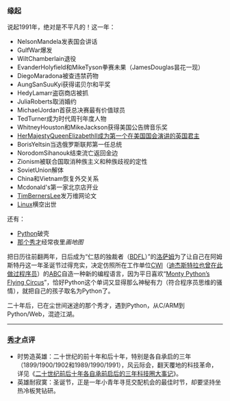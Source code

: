 ### 缘起 ###
说起1991年，绝对是不平凡的！这一年：

- NelsonMandela发表国会讲话
- GulfWar爆发
- WiltChamberlain退役
- EvanderHolyfield和MikeTyson拳赛未果（JamesDouglas昙花一现）
- DiegoMaradona被查违禁药物
- AungSanSuuKyi获得诺贝尔和平奖
- HedyLamarr盗窃商店被抓
- JuliaRoberts取消婚约
- MichaelJordan首获总决赛最有价值球员
- TedTurner成为时代周刊年度人物
- WhitneyHouston和MikeJackson获得美国公告牌音乐奖
- [HerMajestyQueenElizabethII成为第一个在美国国会演讲的英国君主](https://www.c-span.org/video/?18018-1/queen-elizabeth-ii-address-congress "伊丽莎白二世美国国会演讲")
- BorisYeltsin当选俄罗斯联邦第一任总统
- NorodomSihanouk结束流亡返回金边
- Zionism被联合国取消种族主义和种族歧视的定性
- SovietUnion解体
- China和Vietnam恢复外交关系
- Mcdonald's第一家北京店开业
- [TimBernersLee](https://www.w3.org/People/Berners-Lee/ "WWW")发万维网论文
- [Linux](https://en.wikipedia.org/wiki/Linux "Linux")横空出世

还有：

- [Python](http://www.python.org/ "Python")破壳
- [那个秀才](http://www.nagexiucai.com/ "那个秀才")经常夜里*画地图*

把日历往前翻两年，日后成为“仁慈的独裁者（[BDFL](https://wiki.python.org/moin/BDFL "BDFL")）”的[洛萨姆](https://en.wikipedia.org/wiki/Guido_van_Rossum "Guido-van-Rossum")为了让自己在阿姆斯特丹这一年圣诞节过得充实，决定仿照所在工作单位[CWI](https://www.cwi.nl/ "CWI")（[迪杰斯特拉也曾在此做过程序员](https://en.wikipedia.org/wiki/Edsger_W._Dijkstra "Dijkstra")）的[ABC](https://www.cwi.nl/~steven/abc/ "ABC")自造一种新的编程语言，因为平日喜欢“[Monty Python’s Flying Circus](https://en.wikipedia.org/wiki/Monty_Python "MontyPython")”，恰好Python这个单词又显得那么神秘有力（符合程序员思维的骚情），就把自己的孩子取名为Python了。

二十年后，已在尘世间迷途的那个秀才，遇到Python，从C/ARM到Python/Web，混迹江湖。

---
### [秀才](http://zhouguoqiang.cn/ "作者")点评 ###
- 时势造英雄：二十世纪的前十年和后十年，特别是各自承启的三年（1899/1900/1902和1989/1990/1991），风云际会，翻天覆地的科技革命，详见《[二十世纪前后十年各自承前启后的三年科技圈大事记](https://github.com/nagexiucai/manuscripts/blob/master/二十世纪前后十年各自承前启后的三年科技圈大事记.md "二十世纪科技大事记节选")》。
- 英雄耐寂寞：圣诞节，正是一年小青年寻觅交配机会的最佳时节，却要坚持坐热冷板凳钻研。